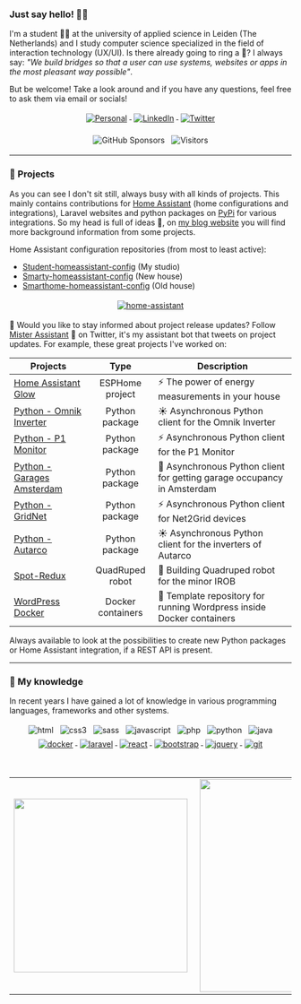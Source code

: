 ### Just say hello! 🤙🏻

I'm a student 👨‍🎓 at the university of applied science in Leiden (The Netherlands) and I study computer science specialized in the field of interaction technology (UX/UI). Is there already going to ring a 🔔? I always say: _"We build bridges so that a user can use systems, websites or apps in the most pleasant way possible"_.

But be welcome! Take a look around and if you have any questions, feel free to ask them via email or socials!

<p align="center">
    <a href="https://student-techlife.com">
        <img src="https://raw.githubusercontent.com/MikeCodesDotNET/MikeCodesDotNET/a8abbf37441f3253f74ea255a47f289208d7568c/Resources/personalBlog.svg" alt="Personal" style="vertical-align:top; margin:4px">
    </a>
    <a href="https://www.linkedin.com/in/klaasschoute">
        <img src="https://raw.githubusercontent.com/klaasnicolaas/ColoredBadges/master/svg/social/linkedin.svg" alt="LinkedIn" style="vertical-align:top; margin:4px">
    </a>
    <a href="https://twitter.com/klaasnicolaas">
        <img src="https://raw.githubusercontent.com/klaasnicolaas/ColoredBadges/master/svg/social/twitter.svg" alt="Twitter" style="vertical-align:top; margin:4px">
    </a>
</p>
<p align="center">
    <img alt="GitHub Sponsors" src="https://img.shields.io/github/sponsors/klaasnicolaas" style="vertical-align:top; margin:4px">
    <img alt="Visitors" src="https://visitor-badge.glitch.me/badge?page_id=klaasnicolaas.visitor-badge&left_text=My%20Page%20Visitors" style="vertical-align:top; margin:4px">
</p>

---
### 🚀 Projects

As you can see I don't sit still, always busy with all kinds of projects. This mainly contains contributions for [Home Assistant][home-assistant] (home configurations and integrations), Laravel websites and python packages on [PyPi][pypi] for various integrations. So my head is full of ideas 🤯, on [my blog website][website] you will find more background information from some projects.

Home Assistant configuration repositories (from most to least active):

- [Student-homeassistant-config][student-config] (My studio)
- [Smarty-homeassistant-config][smarty-config] (New house)
- [Smarthome-homeassistant-config][smarthome-config] (Old house)

<p align="center">
    <a href="https://www.home-assistant.io">
        <img src="https://raw.githubusercontent.com/klaasnicolaas/ColoredBadges/prod/svg/dev/tools/home_assistant_blue.svg" alt="home-assistant" style="vertical-align:top; margin:4px">
    </a>
</p>

📯 Would you like to stay informed about project release updates? Follow [Mister Assistant][mister-assistant] 🤖 on Twitter, it's my assistant bot that tweets on project updates. For example, these great projects I've worked on:

| Projects | Type | Description |
|---|:---:|---|
| [Home Assistant Glow](https://github.com/klaasnicolaas/home-assistant-glow) | ESPHome project | ⚡ The power of energy measurements in your house |
| [Python - Omnik Inverter](https://github.com/klaasnicolaas/python-omnikinverter) | Python package | ☀️ Asynchronous Python client for the Omnik Inverter |
| [Python - P1 Monitor](https://github.com/klaasnicolaas/python-p1monitor) | Python package | ⚡ Asynchronous Python client for the P1 Monitor |
| [Python - Garages Amsterdam](https://github.com/klaasnicolaas/python-garages-amsterdam) | Python package | 🚗 Asynchronous Python client for getting garage occupancy in Amsterdam |
| [Python - GridNet](https://github.com/klaasnicolaas/python-gridnet) | Python package | ⚡ Asynchronous Python client for Net2Grid devices |
| [Python - Autarco](https://github.com/klaasnicolaas/python-autarco) | Python package | ☀️ Asynchronous Python client for the inverters of Autarco |
| [Spot-Redux](https://github.com/klaasnicolaas/Spot-Redux) | QuadRuped robot | 🤖 Building Quadruped robot for the minor IROB |
| [WordPress Docker](https://github.com/klaasnicolaas/wordpress-docker) | Docker containers | 🐋 Template repository for running Wordpress inside Docker containers |

Always available to look at the possibilities to create new Python packages or Home Assistant integration, if a REST API is present.

<!-- #### 🔨 Hacktoberfest 2021

October is THE month to contribute to an open source project, the following repositories of mine are participating in Hacktoberfest 2021:

- [Home Assistant Glow](https://github.com/klaasnicolaas/home-assistant-glow)
- [Python - Omnik Inverter](https://github.com/klaasnicolaas/python-omnikinverter)
- [Python - P1 Monitor](https://github.com/klaasnicolaas/python-p1monitor)
- [Garages Amsterdam](https://github.com/klaasnicolaas/garages_amsterdam) -->

---

### 🌠 My knowledge

In recent years I have gained a lot of knowledge in various programming languages, frameworks and other systems.

<p align="center">
    <img src="https://raw.githubusercontent.com/klaasnicolaas/ColoredBadges/master/svg/dev/languages/html.svg" alt="html" style="vertical-align:top; margin:4px">
    <img src="https://raw.githubusercontent.com/klaasnicolaas/ColoredBadges/master/svg/dev/languages/css3.svg" alt="css3" style="vertical-align:top; margin:4px">
    <img src="https://raw.githubusercontent.com/klaasnicolaas/ColoredBadges/master/svg/dev/languages/sass.svg" alt="sass" style="vertical-align:top; margin:4px">
    <img src="https://raw.githubusercontent.com/klaasnicolaas/ColoredBadges/master/svg/dev/languages/js.svg" alt="javascript" style="vertical-align:top; margin:4px">
    <img src="https://raw.githubusercontent.com/klaasnicolaas/ColoredBadges/master/svg/dev/languages/php.svg" alt="php" style="vertical-align:top; margin:4px">
    <img src="https://raw.githubusercontent.com/klaasnicolaas/ColoredBadges/master/svg/dev/languages/python.svg" alt="python" style="vertical-align:top; margin:4px">
    <img src="https://raw.githubusercontent.com/klaasnicolaas/ColoredBadges/master/svg/dev/languages/java.svg" alt="java" style="vertical-align:top; margin:4px">
    <a href="https://www.docker.com">
        <img src="https://raw.githubusercontent.com/klaasnicolaas/ColoredBadges/master/svg/dev/tools/docker.svg" alt="docker" style="vertical-align:top; margin:4px">
    </a>
    <a href="https://laravel.com">
        <img src="https://raw.githubusercontent.com/klaasnicolaas/ColoredBadges/master/svg/dev/frameworks/laravel.svg" alt="laravel" style="vertical-align:top; margin:4px">
    </a>
    <a href="https://reactjs.org">
        <img src="https://raw.githubusercontent.com/klaasnicolaas/ColoredBadges/master/svg/dev/frameworks/react.svg" alt="react" style="vertical-align:top; margin:4px">
    </a>
    <a href="https://getbootstrap.com">
        <img src="https://raw.githubusercontent.com/klaasnicolaas/ColoredBadges/master/svg/dev/frameworks/bootstrap.svg" alt="bootstrap" style="vertical-align:top; margin:4px">
    </a>
    <a href="https://jquery.com">
        <img src="https://raw.githubusercontent.com/klaasnicolaas/ColoredBadges/master/svg/dev/frameworks/jquery.svg" alt="jquery" style="vertical-align:top; margin:4px">
    </a>
    <a href="https://git-scm.com">
        <img src="https://raw.githubusercontent.com/klaasnicolaas/ColoredBadges/prod/svg/dev/tools/git.svg" alt="git" style="vertical-align:top; margin:4px">
    </a>
</p>

<br>

<table>
    <tr>
        <td><img width="310px" align="left" src="https://github-readme-stats.vercel.app/api/top-langs/?username=klaasnicolaas&hide=Ruby,Shell&layout=compact" /></td>
        <td><img align='right' src="https://github-readme-stats.vercel.app/api?username=klaasnicolaas&count_private=true&show_icons=true" width="380"></td>
    </tr>
</table>

<!-- LINKS -->
[mister-assistant]: https://twitter.com/MisterAssistant
[home-assistant]: https://www.home-assistant.io
[website]: https://student-techlife.com
[pypi]: https://pypi.org

<!-- Home Assistant configs -->
[student-config]: https://github.com/klaasnicolaas/Student-homeassistant-config
[smarty-config]: https://github.com/klaasnicolaas/smarty-homeassistant-config
[smarthome-config]: https://github.com/klaasnicolaas/Smarthome-homeassistant-config
